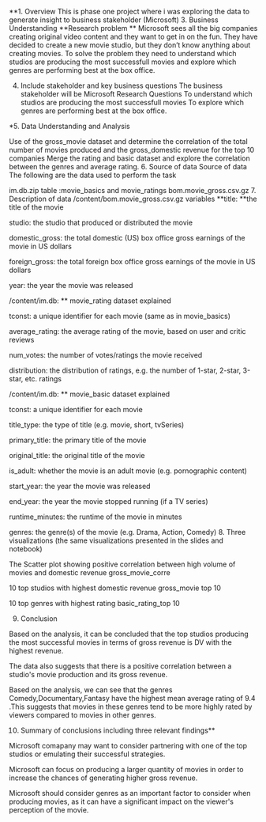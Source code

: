 **1. Overview
This is phase one project where i was exploring the data to generate insight to business stakeholder (Microsoft)
3. Business Understanding
**Research problem **
Microsoft sees all the big companies creating original video content and they want to get in on the fun. They have decided to create a new movie studio, but they don’t know anything about creating movies. To solve the problem they need to understand which studios are producing the most successfull movies and explore which genres are performing best at the box office.

4. Include stakeholder and key business questions
The business stakeholder will be Microsoft
Research Questions
To understand which studios are producing the most successfull movies
To explore which genres are performing best at the box office.

*5. Data Understanding and Analysis

Use of the gross_movie dataset and determine the correlation of the total number of movies produced and the gross_domestic revenue for the top 10 companies
Merge the rating and basic dataset and explore the correlation between the genres and average rating.
6. Source of data
Source of data
The following are the data used to perform the task

im.db.zip table :movie_basics and movie_ratings
bom.movie_gross.csv.gz
7. Description of data
/content/bom.movie_gross.csv.gz variables
**title: **the title of the movie

studio: the studio that produced or distributed the movie

domestic_gross: the total domestic (US) box office gross earnings of the movie in US dollars

foreign_gross: the total foreign box office gross earnings of the movie in US dollars

year: the year the movie was released

/content/im.db: ** movie_rating dataset explained

tconst: a unique identifier for each movie (same as in movie_basics)

average_rating: the average rating of the movie, based on user and critic reviews

num_votes: the number of votes/ratings the movie received

distribution: the distribution of ratings, e.g. the number of 1-star, 2-star, 3-star, etc. ratings

/content/im.db: ** movie_basic dataset explained

tconst: a unique identifier for each movie

title_type: the type of title (e.g. movie, short, tvSeries)

primary_title: the primary title of the movie

original_title: the original title of the movie

is_adult: whether the movie is an adult movie (e.g. pornographic content)

start_year: the year the movie was released

end_year: the year the movie stopped running (if a TV series)

runtime_minutes: the runtime of the movie in minutes

genres: the genre(s) of the movie (e.g. Drama, Action, Comedy)
8. Three visualizations (the same visualizations presented in the slides and notebook)

The Scatter plot showing positive correlation between high volume of movies and domestic revenue
gross_movie_corre

10 top studios with highest domestic revenue
gross_movie top 10

10 top genres with highest rating
basic_rating_top 10

9. Conclusion

Based on the analysis, it can be concluded that the top studios producing the most successful movies in terms of gross revenue is DV with the highest revenue.

The data also suggests that there is a positive correlation between a studio's movie production and its gross revenue.

Based on the analysis, we can see that the genres Comedy,Documentary,Fantasy have the highest mean average rating of 9.4 .This suggests that movies in these genres tend to be more highly rated by viewers compared to movies in other genres.

10. Summary of conclusions including three relevant findings**

Microsoft comapany may want to consider partnering with one of the top studios or emulating their successful strategies.

Microsoft can focus on producing a larger quantity of movies in order to increase the chances of generating higher gross revenue.

Microsoft should consider genres as an important factor to consider when producing movies, as it can have a significant impact on the viewer's perception of the movie.
